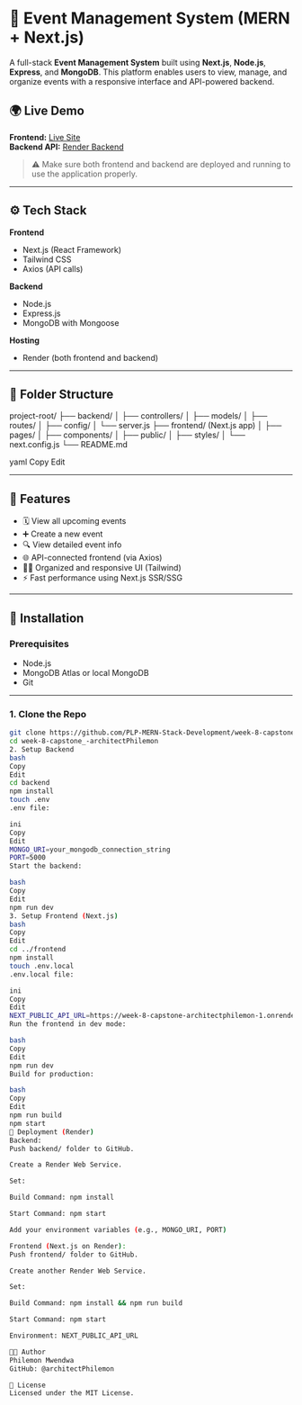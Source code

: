 # 🎉 Event Management System (MERN + Next.js)

A full-stack **Event Management System** built using **Next.js**, **Node.js**, **Express**, and **MongoDB**. This platform enables users to view, manage, and organize events with a responsive interface and API-powered backend.

## 🌍 Live Demo

**Frontend:** [Live Site](https://your-frontend.onrender.com)  
**Backend API:** [Render Backend](https://week-8-capstone-architectphilemon-1.onrender.com)

> ⚠️ Make sure both frontend and backend are deployed and running to use the application properly.

---

## ⚙️ Tech Stack

**Frontend**
- Next.js (React Framework)
- Tailwind CSS
- Axios (API calls)

**Backend**
- Node.js
- Express.js
- MongoDB with Mongoose

**Hosting**
- Render (both frontend and backend)

---

## 📁 Folder Structure

project-root/
├── backend/
│ ├── controllers/
│ ├── models/
│ ├── routes/
│ ├── config/
│ └── server.js
├── frontend/ (Next.js app)
│ ├── pages/
│ ├── components/
│ ├── public/
│ ├── styles/
│ └── next.config.js
└── README.md

yaml
Copy
Edit

---

## 🚀 Features

- 🗓️ View all upcoming events
- ➕ Create a new event
- 🔍 View detailed event info
- 🌐 API-connected frontend (via Axios)
- 🧑‍💼 Organized and responsive UI (Tailwind)
- ⚡ Fast performance using Next.js SSR/SSG

---

## 🔧 Installation

### Prerequisites
- Node.js
- MongoDB Atlas or local MongoDB
- Git

---

### 1. Clone the Repo

```bash
git clone https://github.com/PLP-MERN-Stack-Development/week-8-capstone_-architectPhilemon.git
cd week-8-capstone_-architectPhilemon
2. Setup Backend
bash
Copy
Edit
cd backend
npm install
touch .env
.env file:

ini
Copy
Edit
MONGO_URI=your_mongodb_connection_string
PORT=5000
Start the backend:

bash
Copy
Edit
npm run dev
3. Setup Frontend (Next.js)
bash
Copy
Edit
cd ../frontend
npm install
touch .env.local
.env.local file:

ini
Copy
Edit
NEXT_PUBLIC_API_URL=https://week-8-capstone-architectphilemon-1.onrender.com
Run the frontend in dev mode:

bash
Copy
Edit
npm run dev
Build for production:

bash
Copy
Edit
npm run build
npm start
🚀 Deployment (Render)
Backend:
Push backend/ folder to GitHub.

Create a Render Web Service.

Set:

Build Command: npm install

Start Command: npm start

Add your environment variables (e.g., MONGO_URI, PORT)

Frontend (Next.js on Render):
Push frontend/ folder to GitHub.

Create another Render Web Service.

Set:

Build Command: npm install && npm run build

Start Command: npm start

Environment: NEXT_PUBLIC_API_URL

👨‍💻 Author
Philemon Mwendwa
GitHub: @architectPhilemon

📄 License
Licensed under the MIT License.
